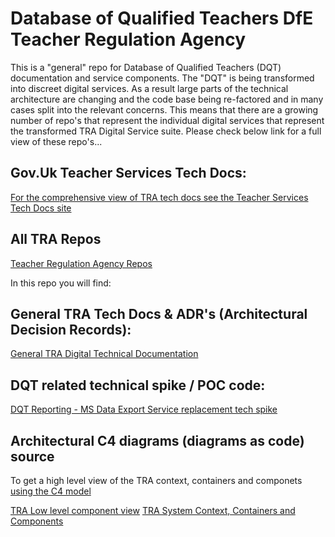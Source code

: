 # Database of Qualified Teachers DfE Teacher Regulation Agency

This is a "general" repo for Database of Qualified Teachers (DQT) documentation and service components. The "DQT" is being transformed into discreet digital services. As a result large parts of the technical architecture are changing and the code base being re-factored and in many cases split into the relevant concerns. This means that there are a growing number of repo's that represent the individual digital services that represent the transformed TRA Digital Service suite. Please check below link for a full view of these repo's...

## Gov.Uk Teacher Services Tech Docs:
[For the comprehensive view of TRA tech docs see the Teacher Services Tech Docs site](https://teacher-services-tech-docs.london.cloudapps.digital/#teacher-services-technical-documentation)

## All TRA Repos

[Teacher Regulation Agency Repos](https://github.com/orgs/DFE-Digital/teams/tra-digital/repositories)

In this repo you will find:

## General TRA Tech Docs & ADR's (Architectural Decision Records):

[General TRA Digital Technical Documentation](https://github.com/DFE-Digital/database-of-qualified-teachers/tree/main/docs/) 

## DQT related technical spike / POC code:

[DQT Reporting - MS Data Export Service replacement tech spike](https://github.com/DFE-Digital/database-of-qualified-teachers/tree/main/dqt-reporting-poc)

## Architectural C4 diagrams (diagrams as code) source

To get a high level view of the TRA context, containers and componets [using the C4 model](https://c4model.com/)

[TRA Low level component view](https://github.com/DFE-Digital/database-of-qualified-teachers/tree/main/C4/dqt/low-level-architecture)
[TRA System Context, Containers and Components](https://github.com/DFE-Digital/database-of-qualified-teachers/tree/main/C4/tra)

